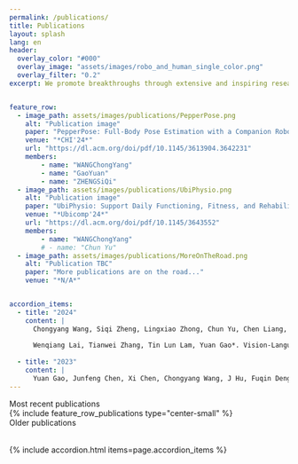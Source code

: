 ```yaml
---
permalink: /publications/
title: Publications
layout: splash
lang: en
header: 
  overlay_color: "#000"
  overlay_image: "assets/images/robo_and_human_single_color.png"
  overlay_filter: "0.2"
excerpt: We promote breakthroughs through extensive and inspiring research


feature_row:
  - image_path: assets/images/publications/PepperPose.png
    alt: "Publication image"
    paper: "PepperPose: Full-Body Pose Estimation with a Companion Robot, CHI'24, Chongyang Wang，Yuan Gao，Chun Yu"
    venue: "*CHI'24*"
    url: "https://dl.acm.org/doi/pdf/10.1145/3613904.3642231"
    members:
        - name: "WANGChongYang"
        - name: "GaoYuan"
        - name: "ZHENGSiQi"
  - image_path: assets/images/publications/UbiPhysio.png
    alt: "Publication image"
    paper: "UbiPhysio: Support Daily Functioning, Fitness, and Rehabilitation with Action Understanding and Feedback in Natural Language"
    venue: "*Ubicomp'24*"
    url: "https://dl.acm.org/doi/pdf/10.1145/3643552"
    members:
        - name: "WANGChongYang"
        # - name: "Chun Yu"
  - image_path: assets/images/publications/MoreOnTheRoad.png
    alt: "Publication TBC"
    paper: "More publications are on the road..."
    venue: "*N/A*"


accordion_items:
  - title: "2024"
    content: |
      Chongyang Wang, Siqi Zheng, Lingxiao Zhong, Chun Yu, Chen Liang, Yuntao Wang, Yuan Gao*, Tin Lun Lam, Yuanchun Shi, “PepperPose: Full-Body Pose Estimation with a Companion Robot,” ACM CHI conference on Human Factors in Computing Systems, Hawaii, USA, ACM CHI, May 11-16, 2024. 
      
      Wenqiang Lai, Tianwei Zhang, Tin Lun Lam, Yuan Gao*. Vision-Language Model-based Physical Reasoning for Robot Liquid Perception, IROS, 2024
            
  - title: "2023"
    content: |
      Yuan Gao, Junfeng Chen, Xi Chen, Chongyang Wang, J Hu, Fuqin Deng, Tin Lun Lam, Asymmetric Self-Play-Enabled Intelligent Heterogeneous Multirobot Catching System Using Deep Multiagent Reinforcement Learning, IEEE Transaction on Robotics. 2023
---
```


<div class = "is-h1 titleHighlight" style = "margin-bottom: 2rem" >Most recent publications<div>
{% include feature_row_publications type="center-small" %}



<div class = "is-h1 titleHighlight" style = "margin-bottom: 2rem" > Older publications </div>

{% include accordion.html items=page.accordion_items %}